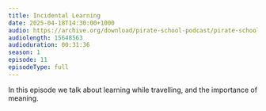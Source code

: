 ```yaml
---
title: Incidental Learning
date: 2025-04-18T14:30:00+1000
audio: https://archive.org/download/pirate-school-podcast/pirate-school-11.mp3
audiolength: 15648563
audioduration: 00:31:36
season: 1
episode: 11
episodeType: full
---
```


In this episode we talk about learning while travelling, and the importance of meaning.